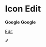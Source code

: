 # Icon Edit

__Google__
**Google**

<a href="#">Edit<i class="fal fa-edit"></i></a>

<span class="edit-icon">&#9998;</span>
<style>
.edit-icon {
  display: inline-block;
  transform: rotateZ(90deg);
}
</style>
